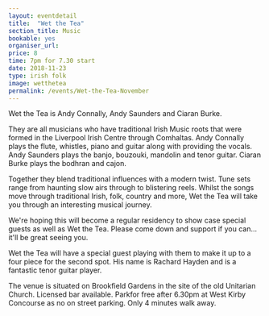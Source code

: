 ```yaml
---
layout: eventdetail
title:  "Wet the Tea"
section_title: Music
bookable: yes
organiser_url:
price: 8
time: 7pm for 7.30 start
date: 2018-11-23
type: irish folk
image: wetthetea
permalink: /events/Wet-the-Tea-November
---
```


Wet the Tea is Andy Connally, Andy Saunders and Ciaran Burke.

They are all musicians who have traditional Irish Music roots that were formed in the Liverpool Irish Centre through Comhaltas. Andy Connally plays the flute, whistles, piano and guitar along with providing the vocals. Andy Saunders plays the banjo, bouzouki, mandolin and tenor guitar. Ciaran Burke plays the bodhran and cajon.

Together they blend traditional influences with a modern twist. Tune sets range from haunting slow airs through to blistering reels. Whilst the songs move through traditional Irish, folk, country and more,  Wet the Tea will take you through an interesting musical journey.

We're hoping this will become a regular residency to show case special guests as well as Wet the Tea. Please come down and support if you can... it'll be great seeing you.

Wet the Tea will have a special guest playing with them to make it up to a four piece for the second spot. His name is Rachard Hayden and is a fantastic tenor guitar player.

The venue is situated on Brookfield Gardens in the site of the old Unitarian Church. Licensed bar available. Parkfor free after 6.30pm at West Kirby Concourse as no on street parking. Only 4 minutes walk away.
